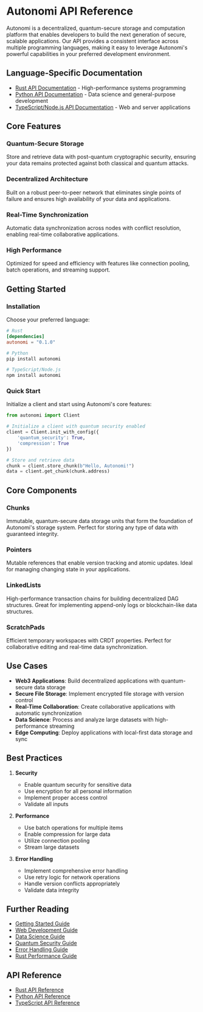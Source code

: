 # Autonomi API Reference

Autonomi is a decentralized, quantum-secure storage and computation platform that enables developers to build the next generation of secure, scalable applications. Our API provides a consistent interface across multiple programming languages, making it easy to leverage Autonomi's powerful capabilities in your preferred development environment.

## Language-Specific Documentation

- [Rust API Documentation](rust/README.md) - High-performance systems programming
- [Python API Documentation](python/README.md) - Data science and general-purpose development
- [TypeScript/Node.js API Documentation](nodejs/README.md) - Web and server applications

## Core Features

### Quantum-Secure Storage

Store and retrieve data with post-quantum cryptographic security, ensuring your data remains protected against both classical and quantum attacks.

### Decentralized Architecture

Built on a robust peer-to-peer network that eliminates single points of failure and ensures high availability of your data and applications.

### Real-Time Synchronization

Automatic data synchronization across nodes with conflict resolution, enabling real-time collaborative applications.

### High Performance

Optimized for speed and efficiency with features like connection pooling, batch operations, and streaming support.

## Getting Started

### Installation

Choose your preferred language:

```toml
# Rust
[dependencies]
autonomi = "0.1.0"
```

```bash
# Python
pip install autonomi
```

```bash
# TypeScript/Node.js
npm install autonomi
```

### Quick Start

Initialize a client and start using Autonomi's core features:

```python
from autonomi import Client

# Initialize a client with quantum security enabled
client = Client.init_with_config({
    'quantum_security': True,
    'compression': True
})

# Store and retrieve data
chunk = client.store_chunk(b"Hello, Autonomi!")
data = client.get_chunk(chunk.address)
```

## Core Components

### Chunks

Immutable, quantum-secure data storage units that form the foundation of Autonomi's storage system. Perfect for storing any type of data with guaranteed integrity.

### Pointers

Mutable references that enable version tracking and atomic updates. Ideal for managing changing state in your applications.

### LinkedLists

High-performance transaction chains for building decentralized DAG structures. Great for implementing append-only logs or blockchain-like data structures.

### ScratchPads

Efficient temporary workspaces with CRDT properties. Perfect for collaborative editing and real-time data synchronization.

## Use Cases

- **Web3 Applications**: Build decentralized applications with quantum-secure data storage
- **Secure File Storage**: Implement encrypted file storage with version control
- **Real-Time Collaboration**: Create collaborative applications with automatic synchronization
- **Data Science**: Process and analyze large datasets with high-performance streaming
- **Edge Computing**: Deploy applications with local-first data storage and sync

## Best Practices

1. **Security**
   - Enable quantum security for sensitive data
   - Use encryption for all personal information
   - Implement proper access control
   - Validate all inputs

2. **Performance**
   - Use batch operations for multiple items
   - Enable compression for large data
   - Utilize connection pooling
   - Stream large datasets

3. **Error Handling**
   - Implement comprehensive error handling
   - Use retry logic for network operations
   - Handle version conflicts appropriately
   - Validate data integrity

## Further Reading

- [Getting Started Guide](../guides/getting_started.md)
- [Web Development Guide](../guides/web_development.md)
- [Data Science Guide](../guides/data_science.md)
- [Quantum Security Guide](../guides/quantum_security.md)
- [Error Handling Guide](../guides/error_handling.md)
- [Rust Performance Guide](../guides/rust_performance.md)

## API Reference

- [Rust API Reference](https://docs.rs/autonomi)
- [Python API Reference](https://autonomi.readthedocs.io)
- [TypeScript API Reference](https://autonomi.dev/api)
